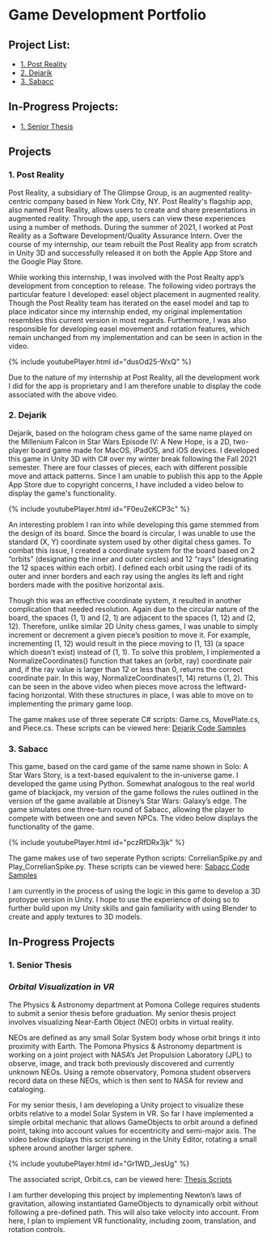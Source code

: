 # Game Development Portfolio

## Project List:
- [1. Post Reality](#1-post-reality)
- [2. Dejarik](#2-dejarik)
- [3. Sabacc](#3-sabacc)

## In-Progress Projects:
- [1. Senior Thesis](#1-senior-thesis)

## Projects

### 1. Post Reality

Post Reality, a subsidiary of The Glimpse Group, is an augmented reality-centric company based in New York City, NY. Post Reality's flagship app, also named Post Reality, allows users to create and share presentations in augmented reality. Through the app, users can view these experiences using a number of methods. During the summer of 2021, I worked at Post Reality as a Software Development/Quality Assurance Intern. Over the course of my internship, our team rebuilt the Post Reality app from scratch in Unity 3D and successfully released it on both the Apple App Store and the Google Play Store.

While working this internship, I was involved with the Post Realty app’s development from conception to release. The following video portrays the particular feature I developed: easel object placement in augmented reality. Though the Post Reality team has iterated on the easel model and tap to place indicator since my internship ended, my original implementation resembles this current version in most regards. Furthermore, I was also responsible for developing easel movement and rotation features, which remain unchanged from my implementation and can be seen in action in the video.

{% include youtubePlayer.html id="dusOd25-WxQ" %}


Due to the nature of my internship at Post Reality, all the development work I did for the app is proprietary and I am therefore unable to display the code associated with the above video.

### 2. Dejarik

Dejarik, based on the hologram chess game of the same name played on the Millenium Falcon in Star Wars Episode IV: A New Hope, is a 2D, two-player board game made for MacOS, iPadOS, and iOS devices. I developed this game in Unity 3D with C# over my winter break following the Fall 2021 semester. There are four classes of pieces, each with different possible move and attack patterns. Since I am unable to publish this app to the Apple App Store due to copyright concerns, I have included a video below to display the game's functionality. 

{% include youtubePlayer.html id="F0eu2eKCP3c" %}


An interesting problem I ran into while developing this game stemmed from the design of its board. Since the board is circular, I was unable to use the standard (X, Y) coordinate system used by other digital chess games. To combat this issue, I created a coordinate system for the board based on 2 “orbits” (designating the inner and outer circles) and 12 “rays” (designating the 12 spaces within each orbit). I defined each orbit using the radii of its outer and inner borders and each ray using the angles its left and right borders made with the positive horizontal axis.

Though this was an effective coordinate system, it resulted in another complication that needed resolution. Again due to the circular nature of the board, the spaces (1, 1) and (2, 1) are adjacent to the spaces (1, 12) and (2, 12). Therefore, unlike similar 2D Unity chess games, I was unable to simply increment or decrement a given piece’s position to move it. For example, incrementing (1, 12) would result in the piece moving to (1, 13) (a space which doesn’t exist) instead of (1, 1). To solve this problem, I implemented a NormalizeCoordinates() function that takes an (orbit, ray) coordinate pair and, if the ray value is larger than 12 or less than 0, returns the correct coordinate pair. In this way, NormalizeCoordinates(1, 14) returns (1, 2). This can be seen in the above video when pieces move across the leftward-facing horizontal. With these structures in place, I was able to move on to implementing the primary game loop.

The game makes use of three seperate C# scripts: Game.cs, MovePlate.cs, and Piece.cs. These scripts can be viewed here: [Dejarik Code Samples](https://github.com/trippahive/Dejarik2D-Code-Samples)

### 3. Sabacc

This game, based on the card game of the same name shown in Solo: A Star Wars Story, is a text-based equivalent to the in-universe game. I developed the game using Python. Somewhat analogous to the real world game of blackjack, my version of the game follows the rules outlined in the version of the game available at Disney’s Star Wars: Galaxy’s edge. The game simulates one three-turn round of Sabacc, allowing the player to compete with between one and seven NPCs. The video below displays the functionality of the game.

{% include youtubePlayer.html id="pczRfDRx3jk" %}

The game makes use of two seperate Python scripts: CorrelianSpike.py and Play_CorrelianSpike.py. These scripts can be viewed here: [Sabacc Code Samples](https://github.com/trippahive/PythonSabacc)

I am currently in the process of using the logic in this game to develop a 3D protoype version in Unity. I hope to use the experience of doing so to further build upon my Unity skills and gain familiarity with using Blender to create and apply textures to 3D models.

## In-Progress Projects

### 1. Senior Thesis
### _Orbital Visualization in VR_

The Physics & Astronomy department at Pomona College requires students to submit a senior thesis before graduation. My senior thesis project involves visualizing Near-Earth Object (NEO) orbits in virtual reality.

NEOs are defined as any small Solar System body whose orbit brings it into proximity with Earth. The Pomona Physics & Astronomy department is working on a joint project with NASA’s Jet Propulsion Laboratory (JPL) to observe, image, and track both previously discovered and currently unknown NEOs. Using a remote observatory, Pomona student observers record data on these NEOs, which is then sent to NASA for review and cataloging. 

For my senior thesis, I am developing a Unity project to visualize these orbits relative to a model Solar System in VR. So far I have implemented a simple orbital mechanic that allows GameObjects to orbit around a defined point, taking into account values for eccentricity and semi-major axis. The video below displays this script running in the Unity Editor, rotating a small sphere around another larger sphere.

{% include youtubePlayer.html id="Gr1WD_JesUg" %}


The associated script, Orbit.cs, can be viewed here: [Thesis Scripts](https://github.com/trippahive/Senior-Thesis)

I am further developing this project by implementing Newton’s laws of gravitation, allowing instantiated GameObjects to dynamically orbit without following a pre-defined path. This will also take velocity into account. From here, I plan to implement VR functionality, including zoom, translation, and rotation controls.
